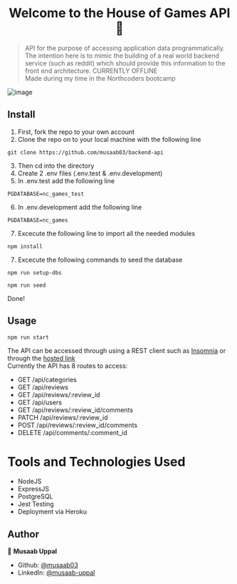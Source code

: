 <h1 align="center">Welcome to the House of Games API 👋</h1>

> API for the purpose of accessing application data programmatically. The intention here is to mimic the building of a real world backend service (such as reddit) which should provide this information to the front end architecture. CURRENTLY OFFLINE </br>
Made during my time in the Northcoders bootcamp

![image](https://user-images.githubusercontent.com/103457332/198995063-038d52d4-ae83-4b74-a356-f658d5448c65.png)


## Install

1. First, fork the repo to your own account
2. Clone the repo on to your local machine with the following line </br>
```
git clone https://github.com/musaab03/backend-api
```
3. Then cd into the directory
4. Create 2 .env files (.env.test & .env.development)
5. In .env.test add the following line 
```
PGDATABASE=nc_games_test
```
6. In .env.development add the following line  
```
PGDATABASE=nc_games
```
7. Excecute the following line to import all the needed modules </br>
```
npm install
```
7. Excecute the following commands to seed the database
```
npm run setup-dbs
```
```
npm run seed
```
   Done!

## Usage
```sh
npm run start
```

The API can be accessed through using a REST client such as [Insomnia](https://insomnia.rest/download) or through the [hosted link](https://houseofgamesbackendapi.herokuapp.com) </br>
Currently the API has 8 routes to access:
- GET /api/categories
- GET /api/reviews
- GET /api/reviews/:review_id
- GET /api/users
- GET /api/reviews/:review_id/comments
- PATCH /api/reviews/:review_id
- POST /api/reviews/:review_id/comments
- DELETE /api/comments/:comment_id

# Tools and Technologies Used
- NodeJS
- ExpressJS
- PostgreSQL
- Jest Testing
- Deployment via Heroku

## Author

👤 **Musaab Uppal**

* Github: [@musaab03](https://github.com/musaab03)
* LinkedIn: [@musaab-uppal](https://linkedin.com/in/musaab-uppal)
